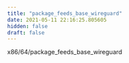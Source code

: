 ```yaml
---
title: "package_feeds_base_wireguard"
date: 2021-05-11 22:16:25.805605
hidden: false
draft: false
---
```


x86/64/package_feeds_base_wireguard

